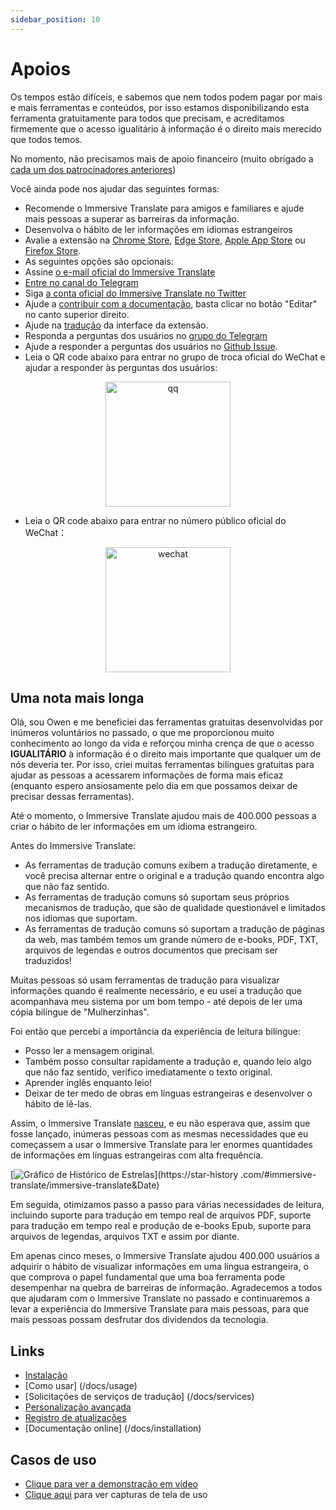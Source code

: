 ```yaml
---
sidebar_position: 10
---
```


# Apoios

Os tempos estão difíceis, e sabemos que nem todos podem pagar por mais e mais ferramentas e conteúdos, por isso estamos disponibilizando esta ferramenta gratuitamente para todos que precisam, e acreditamos firmemente que o acesso igualitário à informação é o direito mais merecido que todos temos.

No momento, não precisamos mais de apoio financeiro (muito obrigado a [cada um dos patrocinadores anteriores](/docs/thanks))

Você ainda pode nos ajudar das seguintes formas:

- Recomende o Immersive Translate para amigos e familiares e ajude mais pessoas a superar as barreiras da informação.
- Desenvolva o hábito de ler informações em idiomas estrangeiros
- Avalie a extensão na [Chrome Store](https://chrome.google.com/webstore/detail/immersive-translate/bpoadfkcbjbfhfodiogcnhhhpibjhbnh), [Edge Store](https://microsoftedge.microsoft.com/addons/detail/amkbmndfnliijdhojkpoglbnaaahippg), [Apple App Store](https://apps.apple.com/app/id6447957425) ou [Firefox Store](https://addons.mozilla.org/firefox/addon/immersive-translate/).
- As seguintes opções são opcionais:
- Assine [o e-mail oficial do Immersive Translate](https://immersivetranslate.substack.com/)
- [Entre no canal do Telegram](https://t.me/immersivetranslate)
- Siga [a conta oficial do Immersive Translate no Twitter](https://twitter.com/immersivetran)
- Ajude a [contribuir com a documentação](https://immersivetranslate.com/), basta clicar no botão "Editar" no canto superior direito.
- Ajude na [tradução](https://crowdin.com/project/immersive-translate) da interface da extensão.
- Responda a perguntas dos usuários no [grupo do Telegram](https://t.me/+rq848Z09nehlOTgx)
- Ajude a responder a perguntas dos usuários no [Github Issue](https://github.com/immersive-translate/immersive-translate/issues).
- Leia o QR code abaixo para entrar no grupo de troca oficial do WeChat e ajudar a responder às perguntas dos usuários:

<div align="center">
<img src="/assets/wechat-contact3.jpg" width="200" alt="qq"/>
</div>

- Leia o QR code abaixo para entrar no número público oficial do WeChat：

<div align="center">
<img src="/assets/wechat-qrcode.jpg" width="200" alt="wechat"/>
</div>

## Uma nota mais longa

Olá, sou Owen e me beneficiei das ferramentas gratuitas desenvolvidas por inúmeros voluntários no passado, o que me proporcionou muito conhecimento ao longo da vida e reforçou minha crença de que o acesso **IGUALITÁRIO** à informação é o direito mais importante que qualquer um de nós deveria ter. Por isso, criei muitas ferramentas bilíngues gratuitas para ajudar as pessoas a acessarem informações de forma mais eficaz (enquanto espero ansiosamente pelo dia em que possamos deixar de precisar dessas ferramentas).

Até o momento, o Immersive Translate ajudou mais de 400.000 pessoas a criar o hábito de ler informações em um idioma estrangeiro.

Antes do Immersive Translate:

- As ferramentas de tradução comuns exibem a tradução diretamente, e você precisa alternar entre o original e a tradução quando encontra algo que não faz sentido.
- As ferramentas de tradução comuns só suportam seus próprios mecanismos de tradução, que são de qualidade questionável e limitados nos idiomas que suportam.
- As ferramentas de tradução comuns só suportam a tradução de páginas da web, mas também temos um grande número de e-books, PDF, TXT, arquivos de legendas e outros documentos que precisam ser traduzidos!

Muitas pessoas só usam ferramentas de tradução para visualizar informações quando é realmente necessário, e eu usei a tradução que acompanhava meu sistema por um bom tempo - até depois de ler uma cópia bilíngue de "Mulherzinhas".

Foi então que percebi a importância da experiência de leitura bilíngue:

- Posso ler a mensagem original.
- Também posso consultar rapidamente a tradução e, quando leio algo que não faz sentido, verifico imediatamente o texto original.
- Aprender inglês enquanto leio!
- Deixar de ter medo de obras em línguas estrangeiras e desenvolver o hábito de lê-las.

Assim, o Immersive Translate [nasceu](https://twitter.com/OwenYoungZh/status/1588792579596111872), e eu não esperava que, assim que fosse lançado, inúmeras pessoas com as mesmas necessidades que eu começassem a usar o Immersive Translate para ler enormes quantidades de informações em línguas estrangeiras com alta frequência.

[![Gráfico de Histórico de Estrelas](https://api.star-history.com/svg?repos=immersive-translate/immersive-translate\&type=Date)](https://star-history .com/#immersive-translate/immersive-translate\&Date)

Em seguida, otimizamos passo a passo para várias necessidades de leitura, incluindo suporte para tradução em tempo real de arquivos PDF, suporte para tradução em tempo real e produção de e-books Epub, suporte para arquivos de legendas, arquivos TXT e assim por diante.

Em apenas cinco meses, o Immersive Translate ajudou 400.000 usuários a adquirir o hábito de visualizar informações em uma língua estrangeira, o que comprova o papel fundamental que uma boa ferramenta pode desempenhar na quebra de barreiras de informação. Agradecemos a todos que ajudaram com o Immersive Translate no passado e continuaremos a levar a experiência do Immersive Translate para mais pessoas, para que mais pessoas possam desfrutar dos dividendos da tecnologia.

## Links

- [Instalação](/docs/installation)
- [Como usar] (/docs/usage)
- [Solicitações de serviços de tradução] (/docs/services)
- [Personalização avançada](/docs/advanced)
- [Registro de atualizações](/docs/CHANGELOG)
- [Documentação online] (/docs/installation)

## Casos de uso

- [Clique para ver a demonstração em vídeo](https://www.youtube.com/watch?v=sQevumpUprc)
- [Clique aqui](/docs/usecase) para ver capturas de tela de uso

